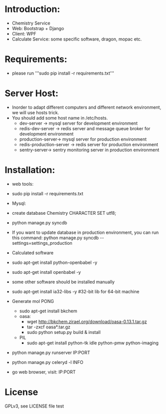 # Introduction:

 * Chemistry Service
 * Web: Bootstrap + Django
 * Client: WPF
 * Calculate Service: some specific software, dragon, mopac etc.

# Requirements:
 * please run '''sudo pip install -r requirements.txt'''

# Server Host:
 * Inorder to adapt different computers and different network environment,
 we will use hosts trick.
 * You should add some host name in /etc/hosts.
   * dev-server -> mysql server for development environment
   * redis-dev-server -> redis server and message queue broker for development environment
   * production-server-> mysql server for production environment
   * redis-production-server -> redis server for production environment
   * sentry-server-> sentry monitoring server in production environment

# Installation:
 * web tools:
  * sudo pip install -r requirements.txt
 
 * Mysql:
  * create database Chemistry CHARACTER SET utf8;
  * python manage.py syncdb
  * If you want to update database in production environment, you can 
    run this command: python manage.py syncdb --settings=settings_production 

 * Calculated software
  * sudo apt-get install python-openbabel -y
  * sudo apt-get install openbabel -y
  * some other software should be installed manually
  * sudo apt-get install ia32-libs -y  #32-bit lib for 64-bit machine
  * Generate mol PONG
    * sudo apt-get install bkchem
    * oasa:
      * wget http://bkchem.zirael.org/download/oasa-0.13.1.tar.gz
      * tar -zxcf oasa*.tar.gz
      * sudo python setup.py build & install
    * PIL
      * sudo apt-get install python-tk idle python-pmw python-imaging


 * python manage.py runserver IP:PORT
 * python manage.py celeryd -l INFO 
 * go web browser, visit: IP:PORT

# License
 GPLv3, see LICENSE file
 test
